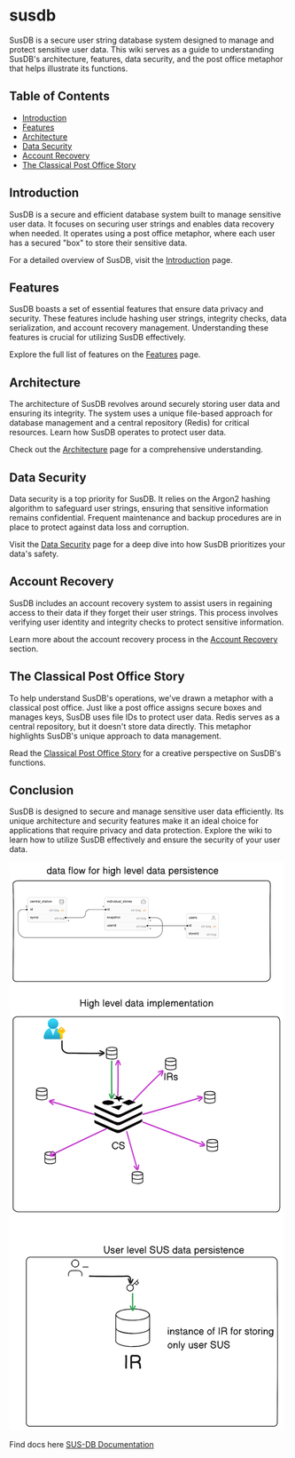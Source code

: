 # susdb

SusDB is a secure user string database system designed to manage and protect sensitive user data. This wiki serves as a guide to understanding SusDB's architecture, features, data security, and the post office metaphor that helps illustrate its functions.

## Table of Contents

- [Introduction](https://github.com/Terre8055/sus-db/wiki)
- [Features](https://github.com/Terre8055/sus-db/wiki/sus%E2%80%90db:-Secured-User-Strings-Database)
- [Architecture](https://github.com/Terre8055/sus-db/wiki/Data-Persistency-Architecture)
- [Data Security](https://github.com/Terre8055/sus-db/wiki/Data-Security-and-Account-Recovery)
- [Account Recovery](https://github.com/Terre8055/sus-db/wiki/Data-Security-and-Account-Recovery)
- [The Classical Post Office Story](https://github.com/Terre8055/sus-db/wiki/The-Classical-Post-Office-Story:-A-Metaphor-for-SusDB)

## Introduction

SusDB is a secure and efficient database system built to manage sensitive user data. It focuses on securing user strings and enables data recovery when needed. It operates using a post office metaphor, where each user has a secured "box" to store their sensitive data.

For a detailed overview of SusDB, visit the [Introduction](https://github.com/Terre8055/sus-db/wiki) page.

## Features

SusDB boasts a set of essential features that ensure data privacy and security. These features include hashing user strings, integrity checks, data serialization, and account recovery management. Understanding these features is crucial for utilizing SusDB effectively.

Explore the full list of features on the [Features](https://github.com/Terre8055/sus-db/wiki/sus%E2%80%90db:-Secured-User-Strings-Database) page.

## Architecture

The architecture of SusDB revolves around securely storing user data and ensuring its integrity. The system uses a unique file-based approach for database management and a central repository (Redis) for critical resources. Learn how SusDB operates to protect user data.

Check out the [Architecture](https://github.com/Terre8055/sus-db/wiki/Data-Persistency-Architecture) page for a comprehensive understanding.

## Data Security

Data security is a top priority for SusDB. It relies on the Argon2 hashing algorithm to safeguard user strings, ensuring that sensitive information remains confidential. Frequent maintenance and backup procedures are in place to protect against data loss and corruption.

Visit the [Data Security](https://github.com/Terre8055/sus-db/wiki/Data-Security-and-Account-Recovery) page for a deep dive into how SusDB prioritizes your data's safety.

## Account Recovery

SusDB includes an account recovery system to assist users in regaining access to their data if they forget their user strings. This process involves verifying user identity and integrity checks to protect sensitive information.

Learn more about the account recovery process in the [Account Recovery](https://github.com/Terre8055/sus-db/wiki/Data-Security-and-Account-Recovery) section.

## The Classical Post Office Story

To help understand SusDB's operations, we've drawn a metaphor with a classical post office. Just like a post office assigns secure boxes and manages keys, SusDB uses file IDs to protect user data. Redis serves as a central repository, but it doesn't store data directly. This metaphor highlights SusDB's unique approach to data management.

Read the [Classical Post Office Story](https://github.com/Terre8055/sus-db/wiki/The-Classical-Post-Office-Story:-A-Metaphor-for-SusDB) for a creative perspective on SusDB's functions.

## Conclusion

SusDB is designed to secure and manage sensitive user data efficiently. Its unique architecture and security features make it an ideal choice for applications that require privacy and data protection. Explore the wiki to learn how to utilize SusDB effectively and ensure the security of your user data.

![sus_db_design](images/diagram_sus.png)

Find docs here [SUS-DB Documentation](https://github.com/Terre8055/sus-db/wiki)

